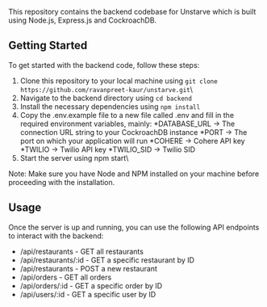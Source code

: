 
This repository contains the backend codebase for Unstarve which is built using Node.js, Express.js and CockroachDB.

## Getting Started

To get started with the backend code, follow these steps:

1. Clone this repository to your local machine using ``` git clone https://github.com/ravanpreet-kaur/unstarve.git ```\
2. Navigate to the backend directory using ```cd backend ```
3. Install the necessary dependencies using ```npm install```
4. Copy the .env.example file to a new file called .env and fill in the required environment variables, mainly:
*DATABASE_URL -> The connection URL string to your CockroachDB instance 
*PORT -> The port on which your application will run
*COHERE -> Cohere API key
*TWILIO -> Twilio API key
*TWILIO_SID -> Twilio SID
6. Start the server using npm start\


Note: Make sure you have Node and NPM installed on your machine before proceeding with the installation.

## Usage
Once the server is up and running, you can use the following API endpoints to interact with the backend:

* /api/restaurants - GET all restaurants
* /api/restaurants/:id - GET a specific restaurant by ID
* /api/restaurants - POST a new restaurant
* /api/orders - GET all orders
* /api/orders/:id - GET a specific order by ID
* /api/users/:id - GET a specific user by ID



